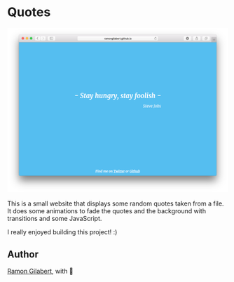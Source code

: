 # Quotes

![Quotes](https://github.com/RamonGilabert/Quotes/blob/master/resources/Screenshot.png)

This is a small website that displays some random quotes taken from a file. It does some animations to fade the quotes and the background with transitions and some JavaScript.

I really enjoyed building this project! :)

## Author

[Ramon Gilabert](https://www.twitter.com/RamonGilabert), with 💖
